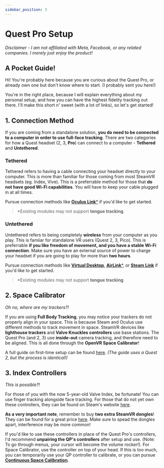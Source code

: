 ```yaml
---
sidebar_position: 3
---
```


# Quest Pro Setup

*Disclaimer - I am not affiliated with Meta, Facebook, or any related companies. I merely just enjoy the product!*

## A Pocket Guide!

Hi! You're probably here because you are curious about the Quest Pro, or already own one but don't know where to start. (I probably sent you here!) 

You're in the right place, because I will explain everything about my personal setup, and how you can have the highest fidelity tracking out there. I'll make this short n' sweet (with a lot of links), so let's get started!

## 1. Connection Method

If you are coming from a standalone solution, **you do need to be connected to a computer in order to use full-face tracking**. There are two categories for how a Quest headset (2, 3, **Pro**) can connect to a computer - **Tethered** and **Untethered**. 

### Tethered

Tethered refers to having a cable connecting your headset directly to your computer. This is more than familiar for those coming from most SteamVR headsets (eg. Index, Vive). This is a preferrable method for those that **do not have good Wi-Fi capabilities**. You will have to keep your cable plugged in at all times. 

Pursue connection methods like [**Oculus Link***](https://docs.vrcft.io/docs/hardware/quest-pro#oculus-linkairlink-setup) if you'd like to get started.

> *Existing modules may not support **tongue tracking**. 

### Untethered

Untethered refers to being completely **wireless** from your computer as you play. This is famiiar for standalone VR users (Quest 2, 3, Pico). This is preferrable **if you like freedom of movement, and you have a stable Wi-Fi connection**. Make sure you have an external source of power to charge your headset if you are going to play for more than **two hours**.

Pursue connection methods like [**Virtual Desktop**](https://docs.vrcft.io/docs/hardware/quest-pro#virtual-desktop-setup), [**AirLink***](https://docs.vrcft.io/docs/hardware/quest-pro#oculus-linkairlink-setup), or [**Steam Link**](https://docs.vrcft.io/docs/hardware/quest-pro#steamlink-setup) if you'd like to get started.

> *Existing modules may not support **tongue tracking**. 

## 2. Space Calibrator

*Oh no, where are my trackers?!*

If you are using **Full Body Tracking**, you may notice your trackers do not properly align in your space. This is because Steam and Oculus use different methods to track movement in space. SteamVR devices like **lighthouse trackers** and **Valve Knuckles controllers** use base stations. The Quest Pro (and 2, 3) use **inside-out** camera tracking, and therefore need to be aligned. This is all done through the **OpenVR Space Calibrator**! 

A full guide on first-time setup can be found [here](https://www.youtube.com/watch?v=PBZwX3iwaMY&t=24s). *(The guide uses a Quest 2, but the process is identical!)*

## 3. Index Controllers

*This is possible?!*

For those of you with the now 5-year-old Valve Index, be fortunate! You can use finger tracking alongside face tracking. For those that do not yet own these controllers, they can be found on Steam's website [here](https://store.steampowered.com/valveindex).

**As a very important note**, remember to buy **two extra SteamVR dongles**! They can be found for a great price [here](https://www.eozvr.com/products/steamvr-dongle). Make sure to spead the dongles apart, interference may be more common!

If you'd like to use these controllers in place of the Quest Pro's controllers, I'd recommend **unpairing the QP's controllers** after setup and use. (Note: To go through menus, your cursor will become the volume rocker!). For Space Calibrator, use the controller on top of your head. If this is too much, you can temporarily use your QP controller to calibrate, or you can pursue [**Continuous Space Calibration**](https://www.youtube.com/watch?v=WYvEb0DP4uo).